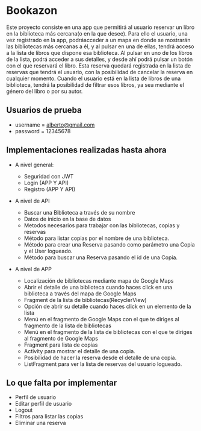 # Bookazon

Este proyecto consiste en una app que permitirá al usuario reservar un libro en la biblioteca más cercana(o en la que desee).
Para ello el usuario, una vez registrado en la app, podráacceder a un mapa en donde se mostrarán las bibliotecas más cercanas a él, y al pulsar en una de ellas, tendrá acceso a la lista de libros que dispone esa biblioteca. Al pulsar en uno de los libros de la lista, podrá acceder a sus detalles, y desde ahí podrá pulsar un botón con el que reservará el libro.
Esta reserva quedará registrada en la lista de reservas que tendrá el usuario, con la posibilidad de cancelar la reserva en cualquier momento.
Cuando el usuario está en la lista de libros de una biblioteca, tendrá la posibilidad de filtrar esos libros, ya sea mediante el género del libro o por su autor.


## Usuarios de prueba

  * username = alberto@gmail.com
  * password = 12345678

## Implementaciones realizadas hasta ahora

  - A nivel general:
    - Seguridad con JWT
    - Login (APP Y API)
    - Registro (APP Y API)

  - A nivel de API
    - Buscar una Biblioteca a través de su nombre
    - Datos de inicio en la base de datos
    - Metodos necesarios para trabajar con las bibliotecas, copias y reservas
    - Método para listar copias por el nombre de una biblioteca. 
    - Método para crear una Reserva pasando como parámetro una Copia y el User logueado.
    - Método para buscar una Reserva pasando el id de una Copia.

  - A nivel de APP
    - Localización de bibliotecas mediante mapa de Google Maps 
    - Abrir el detalle de una biblioteca cuando haces click en una biblioteca a través del mapa de Google Maps 
    - Fragment de la lista de bibliotecas(RecyclerView)
    - Opción de abrir su detalle cuando haces click en un elemento de la lista
    - Menú en el fragmento de Google Maps con el que te diriges al fragmento de la lista de bibliotecas
    - Menú en el fragmento de la lista de bibliotecas con el que te diriges al fragmento de Google Maps
    - Fragment para lista de copias
    - Activity para mostrar el detalle de una copia.
    - Posibilidad de hacer la reserva desde el detalle de una copia.
    - ListFragment para ver la lista de reservas del usuario logueado.

## Lo que falta por implementar
  - Perfil de usuario
  - Editar perfil de usuario
  - Logout
  - Filtros para listar las copias
  - Eliminar una reserva
